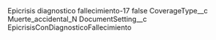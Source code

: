 <?xml version="1.0" encoding="UTF-8"?>
<CustomMetadata xmlns="http://soap.sforce.com/2006/04/metadata" xmlns:xsi="http://www.w3.org/2001/XMLSchema-instance" xmlns:xsd="http://www.w3.org/2001/XMLSchema">
    <label>Epicrisis diagnostico fallecimiento-17</label>
    <protected>false</protected>
    <values>
        <field>CoverageType__c</field>
        <value xsi:type="xsd:string">Muerte_accidental_N</value>
    </values>
    <values>
        <field>DocumentSetting__c</field>
        <value xsi:type="xsd:string">EpicrisisConDiagnosticoFallecimiento</value>
    </values>
</CustomMetadata>
